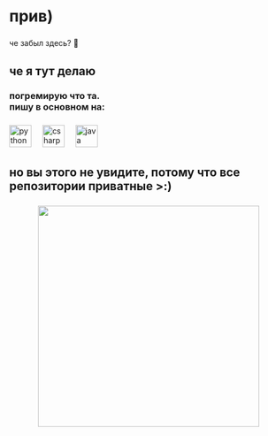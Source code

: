 <h1 align="left">прив)</h1>

###

<p align="left">че забыл здесь? 🤨</p>

###

<h2 align="left">че я тут делаю</h2>

###

<h3 align="left">погремирую что та. <br>пишу в основном на:</p>

###

<div align="left">
  <img src="https://cdn.jsdelivr.net/gh/devicons/devicon/icons/python/python-original.svg" height="40" alt="python logo"  />
  <img width="12" />
  <img src="https://cdn.jsdelivr.net/gh/devicons/devicon/icons/csharp/csharp-original.svg" height="40" alt="csharp logo"  />
  <img width="12" />
  <img src="https://cdn.jsdelivr.net/gh/devicons/devicon/icons/java/java-original.svg" height="40" alt="java logo"  />
</div>

###

<h2 align="left">но вы этого не увидите, потому что все репозитории приватные >:)</p>

###

<div align="center">
  <img height="400" src="https://cdn.discordapp.com/attachments/1221283286710485113/1261372124111573022/9xP8n0fEOHQ.jpg?ex=6692b7d5&is=66916655&hm=13a166530521a44654ea6685142ebc17d2c0fa7bbf589141158a2402794610b3&"  />
</div>

###
